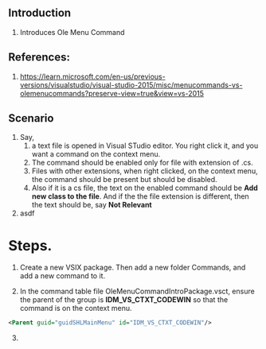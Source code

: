 
## Introduction

1. Introduces Ole Menu Command 

## References: 

1. https://learn.microsoft.com/en-us/previous-versions/visualstudio/visual-studio-2015/misc/menucommands-vs-olemenucommands?preserve-view=true&view=vs-2015

## Scenario

1. Say, 
   1. a text file is opened in Visual STudio editor. You right click it, and you want a command on the context menu. 
   2. The command should be enabled only for file with extension of .cs. 
   3. Files with other extensions, when right clicked, on the context menu, the command should be present but should be disabled.
   4. Also if it is a cs file, the text on the enabled command should be **Add new class to the file**. And if the the file extension is different, then the text should be, say **Not Relevant** 
2. asdf

# Steps.

1. Create a new VSIX package. Then add a new folder Commands, and add a new command to it.

2. In the command table file OleMenuCommandIntroPackage.vsct, ensure the parent of the group is **IDM_VS_CTXT_CODEWIN** so that the command is on the context menu.

```xml
<Parent guid="guidSHLMainMenu" id="IDM_VS_CTXT_CODEWIN"/>
```

3. 